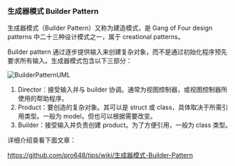 ### 生成器模式 Builder Pattern

生成器模式（Builder Pattern）又称为建造模式，是 Gang of Four design patterns 中二十三种设计模式之一，属于 creational patterns。

Builder pattern 通过逐步提供输入来创建复杂对象，而不是通过初始化程序预先要求所有输入。生成器模式包含以下三部分：

![BuilderPatternUML](https://github.com/pro648/tips/wiki/images/BuilderPatternUML.png)

1. Director：接受输入并与 builder 协调。通常为视图控制器，或视图控制器所使用的帮助程序。
2. Product：要创造的复杂对象。其可以是 struct 或 class，具体取决于所需引用类型。一般为 model，但也可以根据需要改变。
3. Builder：接受输入并负责创建 product。为了方便引用，一般为 class 类型。

详细介绍查看下面文章：

<https://github.com/pro648/tips/wiki/生成器模式-Builder-Pattern>

